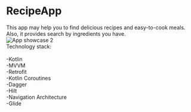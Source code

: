 
# RecipeApp
This app may help you to find delicious recipes and easy-to-cook meals. Also, it provides search by ingredients you have. 
<br>
![App showcase 2](https://user-images.githubusercontent.com/48877709/125210272-64978700-e2a7-11eb-899f-da03df73be4e.png)
<br>
Technology stack:
<br>
<br>
-Kotlin
<br>
-MVVM
<br>
-Retrofit
<br>
-Kotlin Coroutines
<br>
-Dagger
<br>
-Hilt
<br>
-Navigation Architecture
<br>
-Glide
